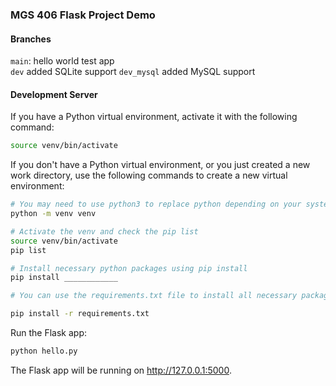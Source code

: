 ### MGS 406 Flask Project Demo 

#### Branches 

`main`: hello world test app  
`dev` added SQLite support
`dev_mysql` added MySQL support

#### Development Server
If you have a Python virtual environment, activate it with the following command:

```bash
source venv/bin/activate
```

If you don't have a Python virtual environment, or you just created a new work directory, use the following commands to create a new virtual environment:  

```bash
# You may need to use python3 to replace python depending on your system settings 
python -m venv venv 

# Activate the venv and check the pip list  
source venv/bin/activate  
pip list  

# Install necessary python packages using pip install  
pip install ____________  

# You can use the requirements.txt file to install all necessary packages for this example project  

pip install -r requirements.txt  
```


Run the Flask app:
```bash
python hello.py
```

The Flask app will be running on http://127.0.0.1:5000.
